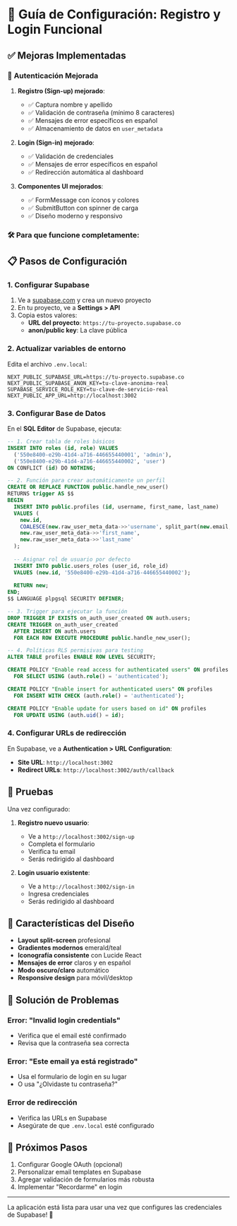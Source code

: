 # 🚀 Guía de Configuración: Registro y Login Funcional

## ✅ Mejoras Implementadas

### 🔐 **Autenticación Mejorada**

1. **Registro (Sign-up) mejorado**:
   - ✅ Captura nombre y apellido
   - ✅ Validación de contraseña (mínimo 8 caracteres)
   - ✅ Mensajes de error específicos en español
   - ✅ Almacenamiento de datos en `user_metadata`

2. **Login (Sign-in) mejorado**:
   - ✅ Validación de credenciales
   - ✅ Mensajes de error específicos en español
   - ✅ Redirección automática al dashboard

3. **Componentes UI mejorados**:
   - ✅ FormMessage con íconos y colores
   - ✅ SubmitButton con spinner de carga
   - ✅ Diseño moderno y responsivo

### 🛠️ **Para que funcione completamente:**

## 📋 Pasos de Configuración

### 1. **Configurar Supabase**

1. Ve a [supabase.com](https://supabase.com) y crea un nuevo proyecto
2. En tu proyecto, ve a **Settings > API**
3. Copia estos valores:
   - **URL del proyecto**: `https://tu-proyecto.supabase.co`
   - **anon/public key**: La clave pública

### 2. **Actualizar variables de entorno**

Edita el archivo `.env.local`:

```env
NEXT_PUBLIC_SUPABASE_URL=https://tu-proyecto.supabase.co
NEXT_PUBLIC_SUPABASE_ANON_KEY=tu-clave-anonima-real
SUPABASE_SERVICE_ROLE_KEY=tu-clave-de-servicio-real
NEXT_PUBLIC_APP_URL=http://localhost:3002
```

### 3. **Configurar Base de Datos**

En el **SQL Editor** de Supabase, ejecuta:

```sql
-- 1. Crear tabla de roles básicos
INSERT INTO roles (id, role) VALUES 
  ('550e8400-e29b-41d4-a716-446655440001', 'admin'),
  ('550e8400-e29b-41d4-a716-446655440002', 'user')
ON CONFLICT (id) DO NOTHING;

-- 2. Función para crear automáticamente un perfil
CREATE OR REPLACE FUNCTION public.handle_new_user()
RETURNS trigger AS $$
BEGIN
  INSERT INTO public.profiles (id, username, first_name, last_name)
  VALUES (
    new.id,
    COALESCE(new.raw_user_meta_data->>'username', split_part(new.email, '@', 1)),
    new.raw_user_meta_data->>'first_name',
    new.raw_user_meta_data->>'last_name'
  );
  
  -- Asignar rol de usuario por defecto
  INSERT INTO public.users_roles (user_id, role_id)
  VALUES (new.id, '550e8400-e29b-41d4-a716-446655440002');
  
  RETURN new;
END;
$$ LANGUAGE plpgsql SECURITY DEFINER;

-- 3. Trigger para ejecutar la función
DROP TRIGGER IF EXISTS on_auth_user_created ON auth.users;
CREATE TRIGGER on_auth_user_created
  AFTER INSERT ON auth.users
  FOR EACH ROW EXECUTE PROCEDURE public.handle_new_user();

-- 4. Políticas RLS permisivas para testing
ALTER TABLE profiles ENABLE ROW LEVEL SECURITY;

CREATE POLICY "Enable read access for authenticated users" ON profiles
  FOR SELECT USING (auth.role() = 'authenticated');

CREATE POLICY "Enable insert for authenticated users" ON profiles
  FOR INSERT WITH CHECK (auth.role() = 'authenticated');

CREATE POLICY "Enable update for users based on id" ON profiles
  FOR UPDATE USING (auth.uid() = id);
```

### 4. **Configurar URLs de redirección**

En Supabase, ve a **Authentication > URL Configuration**:

- **Site URL**: `http://localhost:3002`
- **Redirect URLs**: `http://localhost:3002/auth/callback`

## 🧪 **Pruebas**

Una vez configurado:

1. **Registro nuevo usuario**:
   - Ve a `http://localhost:3002/sign-up`
   - Completa el formulario
   - Verifica tu email
   - Serás redirigido al dashboard

2. **Login usuario existente**:
   - Ve a `http://localhost:3002/sign-in`
   - Ingresa credenciales
   - Serás redirigido al dashboard

## 🎨 **Características del Diseño**

- **Layout split-screen** profesional
- **Gradientes modernos** emerald/teal
- **Iconografía consistente** con Lucide React
- **Mensajes de error** claros y en español
- **Modo oscuro/claro** automático
- **Responsive design** para móvil/desktop

## 🐛 **Solución de Problemas**

### Error: "Invalid login credentials"
- Verifica que el email esté confirmado
- Revisa que la contraseña sea correcta

### Error: "Este email ya está registrado"
- Usa el formulario de login en su lugar
- O usa "¿Olvidaste tu contraseña?"

### Error de redirección
- Verifica las URLs en Supabase
- Asegúrate de que `.env.local` esté configurado

## 📱 **Próximos Pasos**

1. Configurar Google OAuth (opcional)
2. Personalizar email templates en Supabase
3. Agregar validación de formularios más robusta
4. Implementar "Recordarme" en login

---

La aplicación está lista para usar una vez que configures las credenciales de Supabase! 🎉
